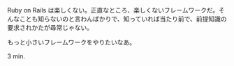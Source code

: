 Ruby on Rails は楽しくない。正直なところ、楽しくないフレームワークだ。そんなことも知らないのと言わんばかりで、知っていれば当たり前で、前提知識の要求されかたが尋常じゃない。

もっと小さいフレームワークをやりたいなあ。

3 min.
